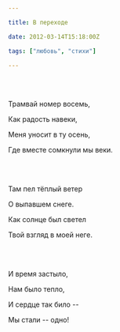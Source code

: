 ```yaml
---

title: В переходе

date: 2012-03-14T15:18:00Z

tags: ["любовь", "стихи"]

---
```


<br/><br/>



Трамвай номер восемь,

Как радость навеки,

Меня уносит в ту осень,

Где вместе сомкнули мы веки.

<br/><br/>

Там пел тёплый ветер

О выпавшем снеге.

Как солнце был светел

Твой взгляд в моей неге.

<br/><br/>

И время застыло,

Нам было тепло,

И сердце так било --

Мы стали -- одно!

